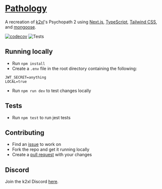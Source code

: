 # [Pathology](https://pathology.k2xl.com)

A recreation of [k2xl](https://k2xl.com)'s Psychopath 2 using [Next.js](https://nextjs.org/), [TypeScript](https://www.typescriptlang.org/), [Tailwind CSS](https://tailwindcss.com/), and [mongoose](https://mongoosejs.com/).

[![codecov](https://codecov.io/gh/sspenst/pathology/branch/main/graph/badge.svg?token=BX0RSQ9R57)](https://codecov.io/gh/sspenst/pathology)
![Tests](https://github.com/sspenst/pathology/actions/workflows/node.js.yml/badge.svg)


## Running locally

- Run `npm install`
- Create a `.env` file in the root directory containing the following:
```
JWT_SECRET=anything
LOCAL=true
```
- Run `npm run dev` to test changes locally

## Tests
- Run `npm test` to run jest tests

## Contributing

- Find an [issue](https://github.com/sspenst/pathology/issues) to work on
- Fork the repo and get it running locally
- Create a [pull request](https://github.com/sspenst/pathology/pulls) with your changes

## Discord

Join the k2xl Discord [here](https://discord.gg/j6RxRdqq4A).
